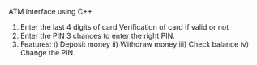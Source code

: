 ATM interface using C++

1) Enter the last 4 digits of card
   Verification of card if valid or not
2) Enter the PIN
   3 chances to enter the right PIN.
3) Features:
   i) Deposit money
   ii) Withdraw money
   iii) Check balance
   iv) Change the PIN.
   
